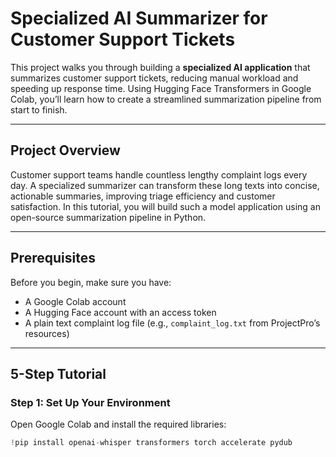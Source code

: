 # Specialized AI Summarizer for Customer Support Tickets

This project walks you through building a **specialized AI application** that summarizes customer support tickets, reducing manual workload and speeding up response time. Using Hugging Face Transformers in Google Colab, you’ll learn how to create a streamlined summarization pipeline from start to finish.

---

## Project Overview

Customer support teams handle countless lengthy complaint logs every day. A specialized summarizer can transform these long texts into concise, actionable summaries, improving triage efficiency and customer satisfaction. In this tutorial, you will build such a model application using an open-source summarization pipeline in Python.

---

## Prerequisites

Before you begin, make sure you have:

- A Google Colab account  
- A Hugging Face account with an access token  
- A plain text complaint log file (e.g., `complaint_log.txt` from ProjectPro’s resources)

---

## 5-Step Tutorial

### Step 1: Set Up Your Environment

Open Google Colab and install the required libraries:

```python
!pip install openai-whisper transformers torch accelerate pydub
